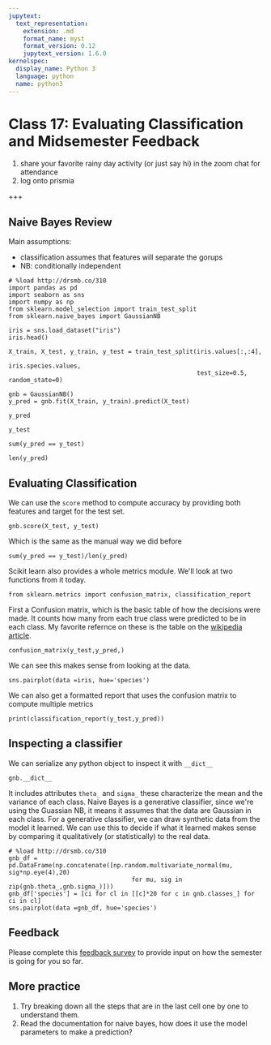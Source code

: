 ```yaml
---
jupytext:
  text_representation:
    extension: .md
    format_name: myst
    format_version: 0.12
    jupytext_version: 1.6.0
kernelspec:
  display_name: Python 3
  language: python
  name: python3
---
```


# Class 17: Evaluating Classification and Midsemester Feedback

1. share your favorite rainy day activity (or just say hi) in the zoom chat for attendance
1. log onto prismia

+++

<!-- annotate: Naive Bayes Review -->
## Naive Bayes Review


Main assumptions:
- classification assumes that features will separate the gorups
- NB:  conditionally independent

```{code-cell} ipython3
# %load http://drsmb.co/310
import pandas as pd
import seaborn as sns
import numpy as np
from sklearn.model_selection import train_test_split
from sklearn.naive_bayes import GaussianNB
```

```{code-cell} ipython3
iris = sns.load_dataset("iris")
iris.head()
```

```{code-cell} ipython3
X_train, X_test, y_train, y_test = train_test_split(iris.values[:,:4],
                                                    iris.species.values,
                                                    test_size=0.5, random_state=0)
```

```{code-cell} ipython3
gnb = GaussianNB()
y_pred = gnb.fit(X_train, y_train).predict(X_test)
```

```{code-cell} ipython3
y_pred
```

```{code-cell} ipython3
y_test
```

```{code-cell} ipython3
sum(y_pred == y_test)
```

```{code-cell} ipython3
len(y_pred)
```

## Evaluating Classification


We can use the `score` method to compute accuracy by providing both features and target for the test set.
```{code-cell} ipython3
gnb.score(X_test, y_test)
```

Which is the same as the manual way we did before
```{code-cell} ipython3
sum(y_pred == y_test)/len(y_pred)
```

Scikit learn also provides a whole metrics module. We'll look at two functions from it today.

```{code-cell} ipython3
from sklearn.metrics import confusion_matrix, classification_report
```

First a Confusion matrix, which is the basic table of how the decisions were made. It counts how many from each true class were predicted to be in each class.  My favorite refernce on these is the table on the [wikipedia article](https://en.wikipedia.org/wiki/Confusion_matrix).

```{code-cell} ipython3
confusion_matrix(y_test,y_pred,)
```

We can see this makes sense from looking at the data.
```{code-cell} ipython3
sns.pairplot(data =iris, hue='species')
```

We can also get a formatted report that uses the confusion matrix to compute multiple metrics

```{code-cell} ipython3
print(classification_report(y_test,y_pred))
```

## Inspecting a classifier

We can serialize any python object to inspect it with `__dict__`

```{code-cell} ipython3
gnb.__dict__
```


It includes attributes `theta_` and `sigma_` these characterize the mean and the variance of each class. Naive Bayes is a generative classifier, since we're using the Guassian NB, it means it assumes that the data are Gaussian in each class. For a generative classifier, we can draw synthetic data from the model it learned.  We can use this to decide if what it learned makes sense by comparing it qualitatively (or statistically) to the real data.


```{code-cell} ipython3
# %load http://drsmb.co/310
gnb_df = pd.DataFrame(np.concatenate([np.random.multivariate_normal(mu, sig*np.eye(4),20)
                                  for mu, sig in zip(gnb.theta_,gnb.sigma_)]))
gnb_df['species'] = [ci for cl in [[c]*20 for c in gnb.classes_] for ci in cl]
sns.pairplot(data =gnb_df, hue='species')
```


## Feedback

Please complete this [feedback survey](https://forms.gle/yqWEPGJjFXDczuDv7) to provide input on how the semester is going for you so far.

## More practice

1. Try breaking down all the steps that are in the last cell one by one to understand them.
1. Read the documentation for naive bayes, how does it use the model parameters to make a prediction?
